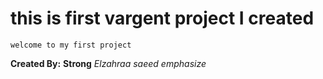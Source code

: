 # this is first vargent project I created
```
welcome to my first project
```
**Created By:** __Strong__
*Elzahraa saeed* _emphasize_

